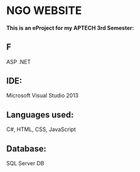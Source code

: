 # NGO WEBSITE
#### This is an eProject for my APTECH 3rd Semester:
## F
ASP .NET
## IDE:
Microsoft Visual Studio 2013
## Languages used:
C#, HTML, CSS, JavaScript
## Database:
SQL Server DB
